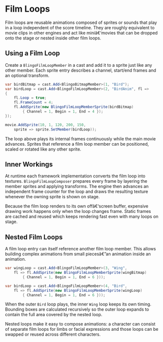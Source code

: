 ﻿# Film Loops

Film loops are reusable animations composed of sprites or sounds that play in a loop independent of the score timeline. They are roughly equivalent to movie clips in other engines and act like miniâ€‘movies that can be dropped onto the stage or nested inside other film loops.

## Using a Film Loop

Create a `BlingoFilmLoopMember` in a cast and add it to a sprite just like any other member. Each sprite entry describes a channel, start/end frames and an optional transform.

```csharp
var birdBitmap = cast.Add<BlingoBitmapMember>(1, "Bird");
var birdLoop = cast.Add<BlingoFilmLoopMember>(2, "BirdAnim", fl =>
{
    fl.Loop = true;
    fl.FrameCount = 4;
    fl.AddSprite(new BlingoFilmLoopMemberSprite(birdBitmap)
        { Channel = 1, Begin = 1, End = 4 });
});

movie.AddSprite(10, 1, 120, 200, 150,
    sprite => sprite.SetMember(birdLoop));
```

The loop above plays its internal frames continuously while the main movie advances. Sprites that reference a film loop member can be positioned, scaled or rotated like any other sprite.

## Inner Workings

At runtime each framework implementation converts the film loop into textures. `BlingoFilmLoopComposer` prepares every frame by layering the member sprites and applying transforms. The engine then advances an independent frame counter for the loop and draws the resulting texture whenever the owning sprite is shown on stage.

Because the film loop renders to its own offâ€‘screen buffer, expensive drawing work happens only when the loop changes frame. Static frames are cached and reused which keeps rendering fast even with many loops on stage.

## Nested Film Loops

A film loop entry can itself reference another film loop member. This allows building complex animations from small piecesâ€”an animation inside an animation.

```csharp
var wingLoop = cast.Add<BlingoFilmLoopMember>(3, "Wing",
    fl => fl.AddSprite(new BlingoFilmLoopMemberSprite(wingBitmap)
        { Channel = 1, Begin = 1, End = 6 }));

var birdLoop = cast.Add<BlingoFilmLoopMember>(4, "Bird",
    fl => fl.AddSprite(new BlingoFilmLoopMemberSprite(wingLoop)
        { Channel = 1, Begin = 1, End = 6 }));
```

When the outer `Bird` loop plays, the inner `Wing` loop keeps its own timing. Bounding boxes are calculated recursively so the outer loop expands to contain the full area covered by the nested loop.

Nested loops make it easy to compose animations: a character can consist of separate film loops for limbs or facial expressions and those loops can be swapped or reused across different characters.


